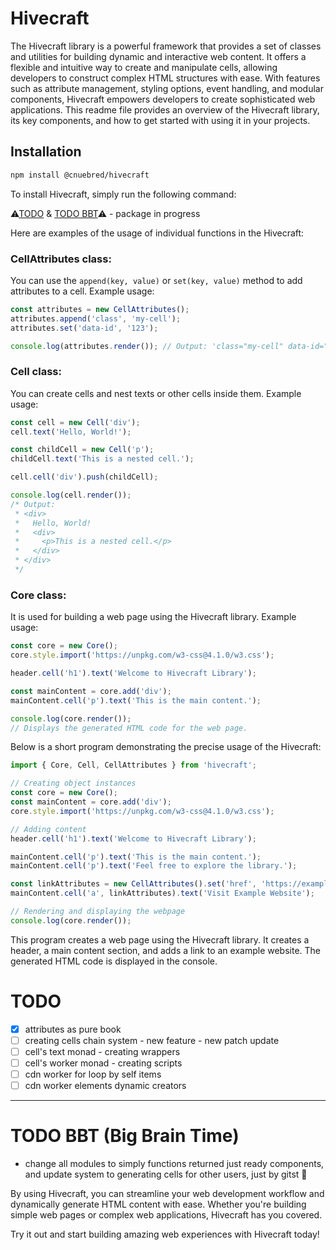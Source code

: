 # Hivecraft

The Hivecraft library is a powerful framework that provides a set of classes and utilities for building dynamic and interactive web content. It offers a flexible and intuitive way to create and manipulate cells, allowing developers to construct complex HTML structures with ease. With features such as attribute management, styling options, event handling, and modular components, Hivecraft empowers developers to create sophisticated web applications. This readme file provides an overview of the Hivecraft library, its key components, and how to get started with using it in your projects.

## Installation
```sh
npm install @cnuebred/hivecraft
```
To install Hivecraft, simply run the following command:

⚠[TODO](#todo) & [TODO BBT](#todo-bbt-big-brain-time)⚠ - package in progress

Here are examples of the usage of individual functions in the Hivecraft:
### CellAttributes class:

You can use the `append(key, value)` or `set(key, value)` method to add attributes to a cell.
Example usage:
```ts
const attributes = new CellAttributes();
attributes.append('class', 'my-cell');
attributes.set('data-id', '123');

console.log(attributes.render()); // Output: 'class="my-cell" data-id="123"'
```
### Cell class:

You can create cells and nest texts or other cells inside them.
Example usage:
```ts
const cell = new Cell('div');
cell.text('Hello, World!');

const childCell = new Cell('p');
childCell.text('This is a nested cell.');

cell.cell('div').push(childCell);

console.log(cell.render());
/* Output:
 * <div>
 *   Hello, World!
 *   <div>
 *     <p>This is a nested cell.</p>
 *   </div>
 * </div>
 */
 ```
### Core class:

It is used for building a web page using the Hivecraft library.
Example usage:
```ts
const core = new Core();
core.style.import('https://unpkg.com/w3-css@4.1.0/w3.css');

header.cell('h1').text('Welcome to Hivecraft Library');

const mainContent = core.add('div');
mainContent.cell('p').text('This is the main content.');

console.log(core.render());
// Displays the generated HTML code for the web page.
```
Below is a short program demonstrating the precise usage of the Hivecraft:

```ts
import { Core, Cell, CellAttributes } from 'hivecraft';

// Creating object instances
const core = new Core();
const mainContent = core.add('div');
core.style.import('https://unpkg.com/w3-css@4.1.0/w3.css');

// Adding content
header.cell('h1').text('Welcome to Hivecraft Library');

mainContent.cell('p').text('This is the main content.');
mainContent.cell('p').text('Feel free to explore the library.');

const linkAttributes = new CellAttributes().set('href', 'https://example.com');
mainContent.cell('a', linkAttributes).text('Visit Example Website');

// Rendering and displaying the webpage
console.log(core.render());
```

This program creates a web page using the Hivecraft library. It creates a header, a main content section, and adds a link to an example website. The generated HTML code is displayed in the console.

# TODO
- [x] attributes as pure book
- [ ] creating cells chain system - new feature - new patch update
- [ ] cell's text monad - creating wrappers
- [ ] cell's worker monad - creating scripts
- [ ] cdn worker for loop by self items
- [ ] cdn worker elements dynamic creators
--- 
# TODO BBT (Big Brain Time)
 - change all modules to simply functions returned just ready components, and update system to generating cells for other users, just by gitst :thinking:


By using Hivecraft, you can streamline your web development workflow and dynamically generate HTML content with ease. Whether you're building simple web pages or complex web applications, Hivecraft has you covered.

Try it out and start building amazing web experiences with Hivecraft today!